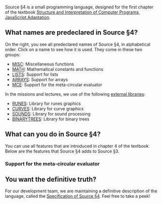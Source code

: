 Source §4 is a small programming language, designed for the first chapter
of the textbook
<a href="https://sicp.comp.nus.edu.sg">Structure and Interpretation
of Computer Programs, JavaScript Adaptation</a>. 

## What names are predeclared in Source §4?

On the right, you see all predeclared names of Source §4, in alphabetical
order. Click on a name to see how it is used. They come in these two groups:
  <ul>
    <li>
      <a href="../MISC/index.html">MISC</a>: Miscellaneous functions
    </li>
    <li>
      <a href="../MATH/index.html">MATH</a>: Mathematical constants and functions
    </li>
    <li>
      <a href="../LISTS/index.html">LISTS</a>: Support for lists
    </li>
    <li>
      <a href="../ARRAYS/index.html">ARRAYS</a>: Support for arrays
    </li>
    <li>
      <a href="../ARRAYS/index.html">MCE</a>: Support for the meta-circular evaluator
    </li>
  </ul>

In the missions and lectures, we use of the following
<a href="External libraries/">external libraries</a>:
  <ul>
    <li>
      <a href="../RUNES/index.html">RUNES</a>: Library for runes graphics
    </li>
    <li>
      <a href="../CURVES/index.html">CURVES</a>: Library for curve graphics
    </li>
    <li>
      <a href="../SOUNDS/index.html">SOUNDS</a>: Library for sound processing
    </li>
    <li>
      <a href="../SOUNDS/index.html">BINARYTREES</a>: Library for binary trees
    </li>
  </ul>

## What can you do in Source §4?

You can use all features that are introduced in chapter 4 of the
textbook. Below are the features that Source §4 adds to Source §3.

### Support for the meta-circular evaluator

## You want the definitive truth?

For our development team, we are maintaining a definitive description
of the language, called the
<a href="../source_4.pdf">Specification of Source §4</a>. Feel free to
take a peek!
